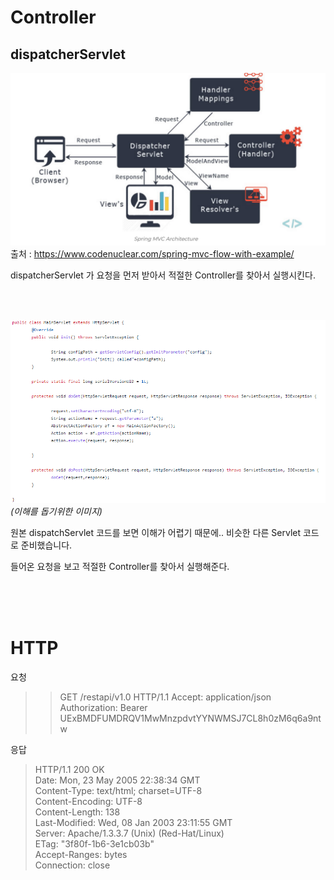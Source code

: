 
# Controller


## dispatcherServlet



![없음](./download.PNG)
출처 : https://www.codenuclear.com/spring-mvc-flow-with-example/

dispatcherServlet 가 요청을 먼저 받아서 적절한 Controller를 찾아서 실행시킨다.

<br>
<br>

![없음](./hihi.PNG)
*(이해를 돕기위한 이미지)*

원본 dispatchServlet 코드를 보면 이해가 어렵기 때문에.. 비슷한 다른 Servlet 코드로 준비했습니다.

들어온 요청을 보고 적절한 Controller를 찾아서 실행해준다.


<br>
<br>
<br>

# HTTP


요청
>>GET /restapi/v1.0 HTTP/1.1
>>Accept: application/json
>>Authorization: Bearer UExBMDFUMDRQV1MwMnzpdvtYYNWMSJ7CL8h0zM6q6a9ntw


응답

>HTTP/1.1 200 OK  
Date: Mon, 23 May 2005 22:38:34 GMT  
Content-Type: text/html; charset=UTF-8  
Content-Encoding: UTF-8  
Content-Length: 138  
Last-Modified: Wed, 08 Jan 2003 23:11:55 GMT  
Server: Apache/1.3.3.7 (Unix) (Red-Hat/Linux)  
ETag: "3f80f-1b6-3e1cb03b"  
Accept-Ranges: bytes  
Connection: close  

